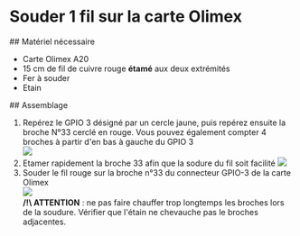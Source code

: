 # Souder 1 fil sur la carte Olimex
## Matériel nécessaire 
* Carte Olimex A20
* 15 cm de fil de cuivre rouge **étamé** aux deux extrémités  
* Fer à souder
* Etain

## Assemblage
1. Repérez le GPIO 3 désigné par un cercle jaune, puis repérez ensuite la broche N°33 cerclé en rouge. Vous pouvez également compter 4 broches à partir d'en bas à gauche du GPIO 3  
![](../assets/_MG_5245-1.JPG)  
2. Etamer rapidement la broche 33 afin que la sodure du fil soit facilité 
![](../assets/_MG_5329.JPG)  
3. Souder le fil rouge sur la broche n°33 du connecteur GPIO-3 de la carte Olimex  
![](../assets/_MG_5331.JPG)  
**/!\ ATTENTION** : ne pas faire chauffer trop longtemps les broches lors de la soudure.
Vérifier que l'étain ne chevauche pas le broches adjacentes.
